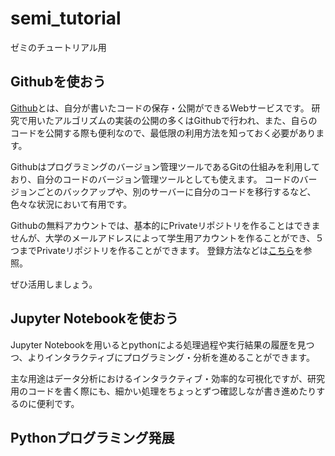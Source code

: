 # semi_tutorial
ゼミのチュートリアル用

## Githubを使おう
[Github](https://github.com)とは、自分が書いたコードの保存・公開ができるWebサービスです。
研究で用いたアルゴリズムの実装の公開の多くはGithubで行われ、また、自らのコードを公開する際も便利なので、最低限の利用方法を知っておく必要があります。

Githubはプログラミングのバージョン管理ツールであるGitの仕組みを利用しており、自分のコードのバージョン管理ツールとしても使えます。
コードのバージョンごとのバックアップや、別のサーバーに自分のコードを移行するなど、色々な状況において有用です。

Githubの無料アカウントでは、基本的にPrivateリポジトリを作ることはできませんが、大学のメールアドレスによって学生用アカウントを作ることができ、５つまでPrivateリポジトリを作ることができます。
登録方法などは[こちら](https://qiita.com/mtfum/items/d8c06c9a28ce04d3043a)を参照。

ぜひ活用しましょう。

## Jupyter Notebookを使おう
Jupyter Notebookを用いるとpythonによる処理過程や実行結果の履歴を見つつ、よりインタラクティブにプログラミング・分析を進めることができます。

主な用途はデータ分析におけるインタラクティブ・効率的な可視化ですが、研究用のコードを書く際にも、細かい処理をちょっとずつ確認しなが書き進めたりするのに便利です。



## Pythonプログラミング発展